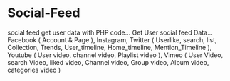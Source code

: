 # Social-Feed
social feed get user data with PHP code...  Get User social feed Data...  Facebook ( Account &amp; Page ), Instagram, Twitter ( Userlike, search, list, Collection, Trends, User_timeline, Home_timeline, Mention_Timeline ), Youtube ( User video, channel video, Playlist video ), Vimeo ( User Video, search Video, liked video, Channel video, Group video, Album video, categories video )
